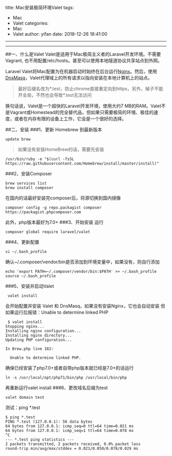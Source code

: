 title: Mac安装极简环境Valet
tags:
  - Mac
  - Valet
categories:
  - Mac
  - Valet
author: yifan
date: 2018-12-26 18:41:00
---
---
##一、什么是Valet
Valet是适用于Mac极简主义者的Laravel开发环境。不需要Vagrant, 也不用配置/etc/hosts。甚至可以使用本地隧道协议共享站点到外网。

Laravel Valet将Mac配置为在机器启动时始终在后台运行[Nginx](https://www.nginx.com/)。然后，使用[DnsMasq](https://en.wikipedia.org/wiki/Dnsmasq)，Valet代理域上的所有请求以指向安装在本地计算机上的站点。

> 最好后缀名改为*.test，防止chrome直接重定向到https，另外，梯子不能开全局，不然也会导致*.test无法访问

换句话说，Valet是一个超快的Laravel开发环境，使用大约7 MB的RAM。Valet不是Vagrant或Homestead的完全替代品，但如果只需要极简的环境、极佳的速度，或者在内存有限的设备上工作，它会是一个很好的选择。
<!-- more -->
##二、安装
###1、更新 Homebrew 到最新版本
```
update brew
```

> 如果没有安装HomeBrew的话，需要先安装
```
/usr/bin/ruby -e "$(curl -fsSL https://raw.githubusercontent.com/Homebrew/install/master/install)"
```
###2、安装Composer
```
brew services list
brew install composer
```
在国内的话最好安装完composer后，将源切换到国内镜像
```
composer config -g repo.packagist composer https://packagist.phpcomposer.com
```
此外，php版本最好为7.0+
###3、开始安装
运行
```
composer global require laravel/valet 
```
###4、更新配置
```
vi ~/.bash_profile
```
确认~/.composer/vendor/bin是否添加到环境变量中，如果没有，则自行添加
```
echo 'export PATH=~/.composer/vendor/bin:$PATH' >> ~/.bash_profile
source ~/.bash_profile
```

###5、安装并启动Valet
```
 valet install 
```
会开始配置并安装 Valet 和 DnsMasq，如果没有安装Nginx，它也会自动安装
但如果运行后报错：Unable to determine linked PHP
```
 $ valet install
Stopping nginx...
Installing nginx configuration...
Installing nginx directory...
Updating PHP configuration...

In Brew.php line 182:

  Unable to determine linked PHP.
```

确保已经安装了php7.0+或者自带php版本就已经是7.0+的话运行
```
ln -s /usr/local/opt/php71/bin/php /usr/local/bin/php
```
再重新运行valet install
###6、更改域名后缀为test
```
valet domain test
```

测试：ping *.test
```
$ ping *.test
PING *.test (127.0.0.1): 56 data bytes
64 bytes from 127.0.0.1: icmp_seq=0 ttl=64 time=0.021 ms
64 bytes from 127.0.0.1: icmp_seq=1 ttl=64 time=0.078 ms
^C
--- *.test ping statistics ---
2 packets transmitted, 2 packets received, 0.0% packet loss
round-trip min/avg/max/stddev = 0.021/0.050/0.078/0.029 ms
```
